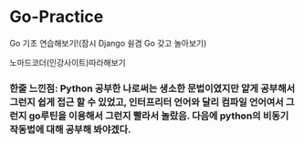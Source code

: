 # Go-Practice
 Go 기초 연습해보기!(잠시 Django 쉴겸 Go 갖고 놀아보기) 
 
 노마드코더(인강사이트)따라해보기
 
 ### 한줄 느낀점: Python 공부한 나로써는 생소한 문법이였지만 얕게 공부해서 그런지 쉽게 접근 할 수 있었고, 인터프리터 언어와 달리 컴파일 언어여서 그런지 go루틴을 이용해서 그런지 빨라서 놀랐음. 다음에 python의 비동기 작동법에 대해 공부해 봐야겠다.
